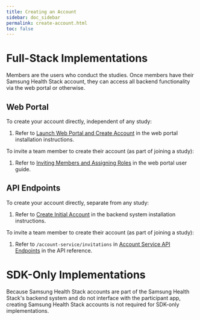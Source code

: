 ```yaml
---
title: Creating an Account
sidebar: doc_sidebar
permalink: create-account.html
toc: false
---
```



# Full-Stack Implementations
Members are the users who conduct the studies. Once members have their Samsung Health Stack account, they can access all backend functionality via the web portal or otherwise.

## Web Portal
To create your account directly, independent of any study:

1. Refer to [Launch Web Portal and Create Account](../installation/install-portal.md#iii-launch-web-portal-and-create-account) in the web portal installation instructions.

To invite a team member to create their account (as part of joining a study):

1. Refer to [Inviting Members and Assigning Roles](../../portal-guide/study-management/portal-manage-members.md#inviting-members-and-assigning-roles) in the web portal user guide.

## API Endpoints
To create your account  directly, separate from any study:

1. Refer to [Create Initial Account](../installation/install-backend.md#create-initial-account) in the backend system installation instructions.

To invite a team member to create their account (as part of joining a study):

1. Refer to `/account-service/invitations` in [Account Service API Endpoints](../docs/api-reference/all-endpoints/account-service-api-endpoints.md) in the API reference.

# SDK-Only Implementations
Because Samsung Health Stack accounts are part of the Samsung Health Stack's backend system and do not interface with the participant app, creating Samsung Health Stack accounts is not required for SDK-only implementations.